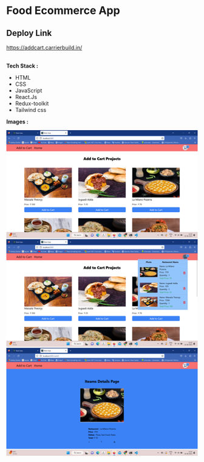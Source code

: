 # Food Ecommerce App

<h2>Deploy Link</h2>
<a href="https://addcart.carrierbuild.in/">https://addcart.carrierbuild.in/</a>
<br></br>
<p><b>Tech Stack :</b></p>
<ul>
  <li>HTML</li>
  <li>CSS</li>
  <li>JavaScript</li>
  <li>React.Js</li>
  <li>Redux-toolkit</li>
  <li>Tailwind css</li>
</ul>
<p><b>Images :</b></p>
<img src="./src/assets/images/Screenshot (67).png" alt="image 1"/>
<img src="./src/assets/images/Screenshot (68).png" alt="image 1"/>
<img src="./src/assets/images/Screenshot (69).png" alt="image 1"/>
